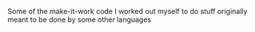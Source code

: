 Some of the make-it-work code I worked out myself to do stuff originally meant to be done by some other languages
